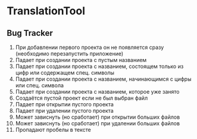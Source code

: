 # TranslationTool


## Bug Tracker

1. При добавлении первого проекта он не появляется сразу (необходимо перезапустить приложение)
2. Падает при создании проекта с пустым названием
3. Падает при создании проекта с названием, состоящем только из цифр или содержащем спец. символы
4. Падает при создании проекта с названием, начинающимся с цифры или спец. символа
5. Падает при создании проекта с названием, которое уже занято
6. Создаётся пустой проект если не был выбран файл
7. Падает при открытии пустого проекта 
8. Падает при удалении пустого проекта
9. Может зависнуть (но сработает) при открытии больших файлов 
10. Может зависнуть (но сработает) при удалении больших файлов 
11. Пропадают пробелы в тексте
